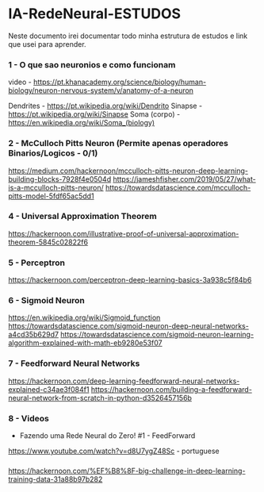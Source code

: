 # IA-RedeNeural-ESTUDOS

Neste documento irei documentar todo minha estrutura de estudos e link que usei para aprender.

### 1 - O que sao neuronios e como funcionam

video - https://pt.khanacademy.org/science/biology/human-biology/neuron-nervous-system/v/anatomy-of-a-neuron

Dendrites - https://pt.wikipedia.org/wiki/Dendrito
Sinapse - https://pt.wikipedia.org/wiki/Sinapse
Soma (corpo) - https://en.wikipedia.org/wiki/Soma_(biology)

### 2 - McCulloch Pitts Neuron (Permite apenas operadores Binarios/Logicos - 0/1)

https://medium.com/hackernoon/mcculloch-pitts-neuron-deep-learning-building-blocks-7928f4e0504d
https://jameshfisher.com/2019/05/27/what-is-a-mcculloch-pitts-neuron/
https://towardsdatascience.com/mcculloch-pitts-model-5fdf65ac5dd1


### 4 - Universal Approximation Theorem

https://hackernoon.com/illustrative-proof-of-universal-approximation-theorem-5845c02822f6


### 5 - Perceptron

https://hackernoon.com/perceptron-deep-learning-basics-3a938c5f84b6

### 6 - Sigmoid Neuron 

https://en.wikipedia.org/wiki/Sigmoid_function
https://towardsdatascience.com/sigmoid-neuron-deep-neural-networks-a4cd35b629d7
https://towardsdatascience.com/sigmoid-neuron-learning-algorithm-explained-with-math-eb9280e53f07

### 7 - Feedforward Neural Networks

https://hackernoon.com/deep-learning-feedforward-neural-networks-explained-c34ae3f084f1
https://hackernoon.com/building-a-feedforward-neural-network-from-scratch-in-python-d3526457156b

### 8 - Videos

- Fazendo uma Rede Neural do Zero! #1 - FeedForward

https://www.youtube.com/watch?v=d8U7ygZ48Sc - portuguese   



###
https://hackernoon.com/%EF%B8%8F-big-challenge-in-deep-learning-training-data-31a88b97b282
